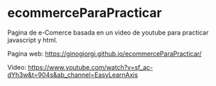 # ecommerceParaPracticar
Pagina de e-Comerce basada en un video de youtube para practicar javascript y html.

Pagina web: https://ginogiorgi.github.io/ecommerceParaPracticar/

Video: https://www.youtube.com/watch?v=sf_ac-dYh3w&t=904s&ab_channel=EasyLearnAxis

